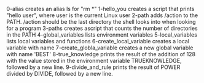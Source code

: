 0-alias creates an alias ls for "rm *"
1-hello_you creates a script that prints "hello user", where user is the current Linux user
2-path adds /action to the PATH. /action should be the last directory the shell looks into  when looking for a program
3-paths creates ascript that counts the number of directories in the PATH
4-global_variables lists environment variables
5-local_variables lists local variables and  functions
6-create_local_variable creates a local  variable with name
7-create_globla_variable creates a new global variable with name 'BEST'
8-true_knowledge prints the result of the addition of 128 with the value stored in the environment variable TRUEKNOWLEDGE, followed by a new line.
9-divide_and_rule prints the result of POWER divided by DIVIDE, followed by a new line.


